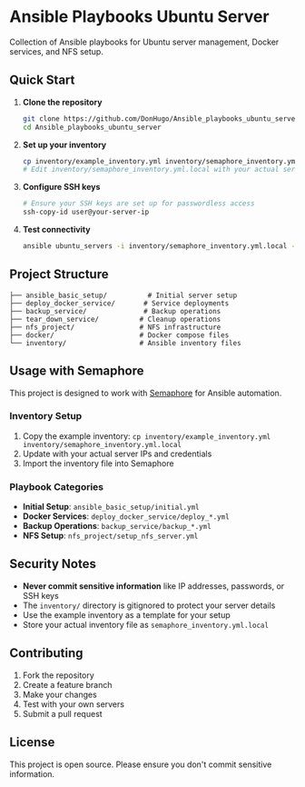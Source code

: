 # Ansible Playbooks Ubuntu Server

Collection of Ansible playbooks for Ubuntu server management, Docker services, and NFS setup.

## Quick Start

1. **Clone the repository**
   ```bash
   git clone https://github.com/DonHugo/Ansible_playbooks_ubuntu_server.git
   cd Ansible_playbooks_ubuntu_server
   ```

2. **Set up your inventory**
   ```bash
   cp inventory/example_inventory.yml inventory/semaphore_inventory.yml.local
   # Edit inventory/semaphore_inventory.yml.local with your actual server details
   ```

3. **Configure SSH keys**
   ```bash
   # Ensure your SSH keys are set up for passwordless access
   ssh-copy-id user@your-server-ip
   ```

4. **Test connectivity**
   ```bash
   ansible ubuntu_servers -i inventory/semaphore_inventory.yml.local -m ping
   ```

## Project Structure

```
├── ansible_basic_setup/          # Initial server setup
├── deploy_docker_service/       # Service deployments  
├── backup_service/              # Backup operations
├── tear_down_service/          # Cleanup operations
├── nfs_project/                # NFS infrastructure
├── docker/                     # Docker compose files
└── inventory/                  # Ansible inventory files
```

## Usage with Semaphore

This project is designed to work with [Semaphore](https://github.com/ansible-semaphore/semaphore) for Ansible automation.

### Inventory Setup

1. Copy the example inventory: `cp inventory/example_inventory.yml inventory/semaphore_inventory.yml.local`
2. Update with your actual server IPs and credentials
3. Import the inventory file into Semaphore

### Playbook Categories

- **Initial Setup**: `ansible_basic_setup/initial.yml`
- **Docker Services**: `deploy_docker_service/deploy_*.yml`
- **Backup Operations**: `backup_service/backup_*.yml`
- **NFS Setup**: `nfs_project/setup_nfs_server.yml`

## Security Notes

- **Never commit sensitive information** like IP addresses, passwords, or SSH keys
- The `inventory/` directory is gitignored to protect your server details
- Use the example inventory as a template for your setup
- Store your actual inventory file as `semaphore_inventory.yml.local`

## Contributing

1. Fork the repository
2. Create a feature branch
3. Make your changes
4. Test with your own servers
5. Submit a pull request

## License

This project is open source. Please ensure you don't commit sensitive information.
